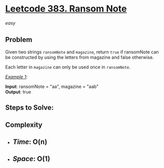 # [Leetcode 383. Ransom Note][Link]

###### easy

## Problem
Given two strings `ransomNote` and `magazine`, return `true` if ransomNote can be constructed by using the letters from magazine and false otherwise.

Each letter in `magazine` can only be used once in `ransomNote`.

<ins>_Example 1_</ins>:

**Input**: ransomNote = "aa", magazine = "aab"\
**Output**: true
## Steps to Solve:



## Complexity

- *Time*: __O(n)__
  - 
- *Space*: __O(1)__
  - 


    







[Link]: https://leetcode.com/problems/ransom-note/description/
